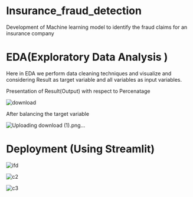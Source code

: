 # Insurance_fraud_detection
Development of Machine learning model to identify the fraud claims for an insurance company

# EDA(Exploratory Data Analysis )

Here in EDA we perform data cleaning techniques and visualize and considering Result as target variable and all variables as input variables. 

 Presentation of Result(Output) with respect to Percenatage
 
 
![download](https://user-images.githubusercontent.com/61380042/168732673-52d4492a-e49b-4585-acf9-752da56a163c.png)


After balancing the target variable

![Uploading download (1).png…]()



# Deployment (Using Streamlit)


![ifd](https://user-images.githubusercontent.com/61380042/168733810-1879f332-5f1e-43de-b36d-33878576c9db.JPG)

![c2](https://user-images.githubusercontent.com/61380042/168733847-c124412e-0ac0-46de-8971-dfc0a73b310d.JPG)

![c3](https://user-images.githubusercontent.com/61380042/168733872-4ca27fd1-9b89-481b-8e28-b5749dda4615.JPG)



